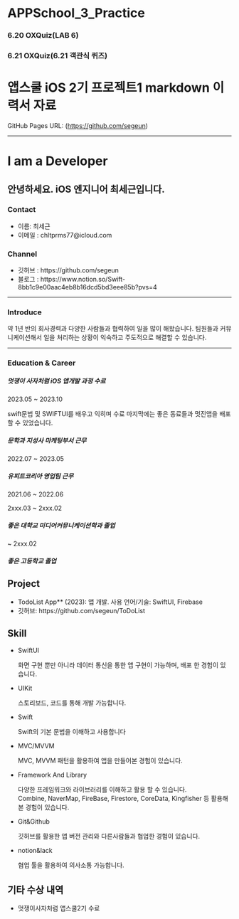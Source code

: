 # APPSchool_3_Practice

### 6.20 OXQuiz(LAB 6)
### 6.21 OXQuiz(6.21 객관식 퀴즈)



# 앱스쿨 iOS 2기 프로젝트1 markdown 이력서 자료

GitHub Pages URL: (https://github.com/segeun)

---

<h1> I am a Developer </h1>

<h2>안녕하세요. iOS 엔지니어 최세근입니다.</h2>

<h3>Contact</h3> 
<ul>
  <li>
    이름: 최세근
  </li>
  <li>
    이메일 : chltprms77@icloud.com
  </li>
</ul>


<h3>Channel</h3> 
<ul>
  <li>깃허브 : https://github.com/segeun
  </li>
  <li>블로그 : https://www.notion.so/Swift-8bb1c9e00aac4eb8b16dcd5bd3eee85b?pvs=4
  </li>
</ul>

---

<h3>Introduce</h3>
<p>
약 1년 반의 회사경력과 다양한 사람들과 협력하여 일을 많이 해왔습니다. 팀원들과 커뮤니케이션해서 일을 처리하는 상황이 익숙하고 주도적으로 해결할 수 있습니다. 
</p>

---

<h3>Education &  Career</h3> 

<h5>멋쟁이 사자처럼  iOS 앱개발 과정 수료</h5>
<p>2023.05 ~ 2023.10</p>
<p>swift문법 및 SWIFTUI를 배우고 익히며 수료 마지막에는 좋은 동료들과 멋진앱을 배포할 수 있었습니다. </p>

<h5>문학과 지성사 마케팅부서 근무</h5>
<p>2022.07 ~ 2023.05</p>

<h5>유피트코리아 영업팀 근무</h5>
<p>2021.06 ~ 2022.06</p>

<p>2xxx.03 ~ 2xxx.02</p>
<h5>좋은 대학교 미디어커뮤니케이션학과 졸업</h5>

<p> ~ 2xxx.02 </p>
<h5>좋은 고등학교 졸업</h5>


<h2>Project</h2> 
<ul>
  <li>
    TodoList App** (2023): 앱 개발. 사용 언어/기술: SwiftUI, Firebase
    
  </li>
  <li>
    깃허브: https://github.com/segeun/ToDoList
  </li>
</ul>


<h2>Skill</h2> 
<ul>
  <li>SwiftUI</li>
  <p>화면 구현 뿐만 아니라 데이터 통신을 통한 앱 구현이 가능하며, 배포 한 경험이 있습니다. 
 </p>
  <li>UIKit</li>
  <p>스토리보드, 코드를 통해 개발 가능합니다.</p>
  <li>Swift</li>
  <p>Swift의 기본 문법을 이해하고 사용합니다</p>
  <li>MVC/MVVM</li>
  <p>MVC, MVVM 패턴을 활용하여 앱을 만들어본 경험이 있습니다.</p>
  <li>Framework And Library</li>
  <p>다양한 프레임워크와 라이브러리를 이해하고 활용 할 수 있습니다.<br>Combine, NaverMap, FireBase, Firestore, CoreData, Kingfisher 등 활용해본 경험이 있습니다.</p>
  <li>Git&Github</li>
  <p>깃허브를 활용한 앱 버전 관리와 다른사람들과 협업한 경험이 있습니다.</p>
  <li>notion&lack</li>
  <p>협업 툴을 활용하여 의사소통 가능합니다.</p>
</ul>


<h2>기타 수상 내역</h2> 
<ul>
  <li>
    멋쟁이사자처럼 앱스쿨2기 수료
  </li>
</ul>
